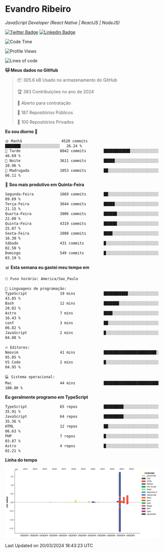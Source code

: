 # Evandro **Ribeiro**

*JavaScript Developer (React Native | ReactJS | NodeJS)*

[![Twitter Badge](https://img.shields.io/badge/-@ribeiroevandro-201B2D?style=flat-square&labelColor=201B2D&logo=twitter&logoColor=white&link=https://twitter.com/ribeiroevandro)](https://twitter.com/ribeiroevandro) 
[![Linkedin Badge](https://img.shields.io/badge/-Evandro%20Ribeiro-201B2D?style=flat-square&logo=Linkedin&logoColor=white&link=https://www.linkedin.com/in/ribeiroevandro)](https://www.linkedin.com/in/ribeiroevandro) 


<!--START_SECTION:waka-->
![Code Time](http://img.shields.io/badge/Code%20Time-3%2C747%20hrs%209%20mins-blue)

![Profile Views](http://img.shields.io/badge/Visualizac%C3%B5es%20do%20perfil-0-blue)

![Lines of code](https://img.shields.io/badge/Desde%20o%20Hello%20World%20eu%20escrevi-29.2%20million%20linhas%20de%20c%C3%B3digo-blue)

**🐱 Meus dados no GitHub** 

> 📦 305.6 kB Usado no armazenamento do GitHub 
 > 
> 🏆 383 Contribuições no ano de 2024
 > 
> 💼 Aberto para contratação
 > 
> 📜 187 Repositórios Públicos 
 > 
> 🔑 100 Repositórios Privados 
 > 
**Eu sou diurno 🐤** 

```text
🌞 Manhã                  4520 commits        ███████░░░░░░░░░░░░░░░░░░   26.24 % 
🌆 Tarde                  8042 commits        ████████████░░░░░░░░░░░░░   46.69 % 
🌃 Noite                  3611 commits        █████░░░░░░░░░░░░░░░░░░░░   20.96 % 
🌙 Madrugada              1053 commits        ██░░░░░░░░░░░░░░░░░░░░░░░   06.11 % 
```
📅 **Sou mais produtivo em Quinta-Feira** 

```text
Segunda-Feira            1669 commits        ██░░░░░░░░░░░░░░░░░░░░░░░   09.69 % 
Terça-Feira              3644 commits        █████░░░░░░░░░░░░░░░░░░░░   21.15 % 
Quarta-Feira             3806 commits        ██████░░░░░░░░░░░░░░░░░░░   22.09 % 
Quinta-Feira             4319 commits        ██████░░░░░░░░░░░░░░░░░░░   25.07 % 
Sexta-Feira              2808 commits        ████░░░░░░░░░░░░░░░░░░░░░   16.30 % 
Sábado                   431 commits         █░░░░░░░░░░░░░░░░░░░░░░░░   02.50 % 
Domingo                  549 commits         █░░░░░░░░░░░░░░░░░░░░░░░░   03.19 % 
```


📊 **Esta semana eu gastei meu tempo em** 

```text
🕑︎ Fuso horário: America/Sao_Paulo

💬 Linguagens de programação: 
TypeScript               19 mins             ███████████░░░░░░░░░░░░░░   43.85 % 
Bash                     12 mins             ███████░░░░░░░░░░░░░░░░░░   28.02 % 
Astro                    7 mins              ████░░░░░░░░░░░░░░░░░░░░░   16.43 % 
conf                     3 mins              ██░░░░░░░░░░░░░░░░░░░░░░░   06.82 % 
JavaScript               2 mins              █░░░░░░░░░░░░░░░░░░░░░░░░   04.88 % 

🔥 Editores: 
Neovim                   41 mins             ████████████████████████░   95.05 % 
VS Code                  2 mins              █░░░░░░░░░░░░░░░░░░░░░░░░   04.95 % 

💻 Sistema operacional: 
Mac                      44 mins             █████████████████████████   100.00 % 
```

**Eu geralmente programo em TypeScript** 

```text
TypeScript               65 repos            █████████░░░░░░░░░░░░░░░░   35.91 % 
JavaScript               64 repos            █████████░░░░░░░░░░░░░░░░   35.36 % 
HTML                     12 repos            ██░░░░░░░░░░░░░░░░░░░░░░░   06.63 % 
PHP                      7 repos             █░░░░░░░░░░░░░░░░░░░░░░░░   03.87 % 
Astro                    4 repos             █░░░░░░░░░░░░░░░░░░░░░░░░   02.21 % 
```



**Linha do tempo**

![Lines of Code chart](https://raw.githubusercontent.com/ribeiroevandro/ribeiroevandro/main/assets/bar_graph.png)


 Last Updated on 20/03/2024 18:43:23 UTC
<!--END_SECTION:waka-->
